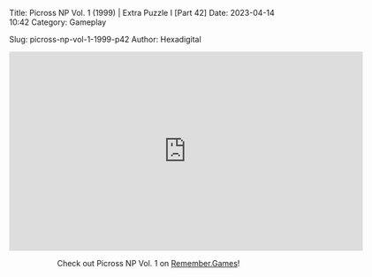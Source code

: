 Title: Picross NP Vol. 1 (1999) | Extra Puzzle I [Part 42]
Date: 2023-04-14 10:42
Category: Gameplay

Slug: picross-np-vol-1-1999-p42
Author: Hexadigital

<center><iframe src="https://www.youtube.com/embed/9O6Q-jfmHnA?feature=oembed" allow="accelerometer; autoplay; encrypted-media; gyroscope; picture-in-picture" width="640" height="360" frameborder="0"></iframe>

Check out Picross NP Vol. 1 on [Remember.Games](https://remember.games/game/6791/picross-np-vol-1/)!</center>